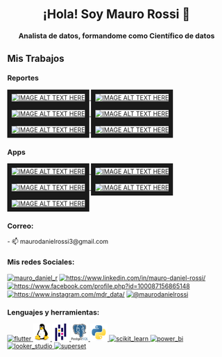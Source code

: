 <h1 align="center"> ¡Hola! Soy Mauro Rossi 👋 </h1>
<h3 align="center">Analista de datos, formandome como Científico de datos</h3>

## Mis Trabajos

### Reportes
<div style="display: inline-block; margin-right: 20px;">
    <a href="https://www.novypro.com/project/customer-segmentation-clustering" target="_blank">
        <img src="https://res.cloudinary.com/dtrztanhq/image/upload/v1664541418/TRABAJO/CV/segmentacion_clientes_gfrfvw.png" alt="IMAGE ALT TEXT HERE" width="240" height="180" border="10" />
    </a>
    <a href="https://www.novypro.com/project/machine-learning-natural-language-processing" target="_blank">
        <img src="https://res.cloudinary.com/dtrztanhq/image/upload/v1664547156/TRABAJO/CV/npl_xwypg7.png" alt="IMAGE ALT TEXT HERE" width="245" height="180" border="10" />
    </a>
    <a href="https://res.cloudinary.com/dtrztanhq/image/upload/v1665057278/TRABAJO/CV/resto_fya5ep.png" target="_blank">
        <img src="https://res.cloudinary.com/dtrztanhq/image/upload/v1665057278/TRABAJO/CV/resto_fya5ep.png" alt="IMAGE ALT TEXT HERE" width="245" height="180" border="10" />
    </a>
    <a href="https://res.cloudinary.com/dtrztanhq/image/upload/v1664559392/TRABAJO/CV/prod_agri2_rzr4ss.png" target="_blank">
        <img src="https://res.cloudinary.com/dtrztanhq/image/upload/v1664559392/TRABAJO/CV/prod_agri2_rzr4ss.png" alt="IMAGE ALT TEXT HERE" width="245" height="180" border="10" />
    </a>
    <a href="https://res.cloudinary.com/dtrztanhq/video/upload/v1674750155/TRABAJO/CV/app_c-2022-12-30_12.11.32_qcudra.mp4" target="_blank">
        <img src="https://res.cloudinary.com/dtrztanhq/image/upload/v1672414177/TRABAJO/CV/Screenshot_kbxxiv.png" alt="IMAGE ALT TEXT HERE" width="245" height="180" border="10" />
    </a>
    <a href="https://app.powerbi.com/view?r=eyJrIjoiMTIxNzExOWQtZjhlYS00NmI3LTkyMTItOWQ3MzM4MDY0ZTQ5IiwidCI6ImRmODY3OWNkLWE4MGUtNDVkOC05OWFjLWM4M2VkN2ZmOTVhMCJ9&pageName=ReportSection997113468298571e0097" target="_blank">
        <img src="https://res.cloudinary.com/dtrztanhq/image/upload/v1700575309/TRABAJO/CV/taksu7gde1y4hldhiq27.png" alt="IMAGE ALT TEXT HERE" width="240" height="180" border="10" />
    </a>
</div>

### Apps
<div style="display: inline-block; margin-right: 30px;">
    <a href="https://mdr060788-prediccion-abandono.streamlit.app/" target="_blank">
        <img src="https://res.cloudinary.com/dtrztanhq/image/upload/v1681593736/WhatsApp_Image_2023-04-15_at_00.40.21_nmdwfv.jpg" alt="IMAGE ALT TEXT HERE" width="250" height="220" border="10" />
    </a>
    <a href="https://res.cloudinary.com/dtrztanhq/video/upload/v1666877017/TRABAJO/Pedidos%20a%20Proveedores/app_c-2022-10-27_10.17.47_eql1jg.mp4" target="_blank">
        <img src="https://res.cloudinary.com/dtrztanhq/image/upload/v1666877145/TRABAJO/Pedidos%20a%20Proveedores/Screenshot_qu3laq.png" alt="IMAGE ALT TEXT HERE" width="140" height="220" border="10" />
    </a>
    <a href="https://res.cloudinary.com/dtrztanhq/video/upload/v1665789509/TRABAJO/Produccion%20Fabrica/productos_riouqt.mp4" target="_blank">
        <img src="https://res.cloudinary.com/dtrztanhq/image/upload/v1666008587/TRABAJO/CV/Screenshot_yfgx3e.png" alt="IMAGE ALT TEXT HERE" width="140" height="220" border="10" />
    </a>
    <a href="https://res.cloudinary.com/dtrztanhq/image/upload/v1665059028/TRABAJO/CV/transporte2_geauj7.png" target="_blank">
        <img src="https://res.cloudinary.com/dtrztanhq/image/upload/v1665059028/TRABAJO/CV/transporte2_geauj7.png" alt="IMAGE ALT TEXT HERE" width="140" height="220" border="10" />
    </a>
    <a href="https://res.cloudinary.com/dtrztanhq/image/upload/v1665060246/TRABAJO/CV/prod_agri.app3_oxelgw.png" target="_blank">
        <img src="https://res.cloudinary.com/dtrztanhq/image/upload/v1665060246/TRABAJO/CV/prod_agri.app3_oxelgw.png" alt="IMAGE ALT TEXT HERE" width="140" height="220" border="10" />
    </a>
</div>

<h3 align="left">Correo:</h3>
- 📫 maurodanielrossi3@gmail.com

<h3 align="left">Mis redes Sociales:</h3>
<p align="left">
<a href="https://twitter.com/mauro_daniel_r" target="blank"><img align="center" src="https://raw.githubusercontent.com/rahuldkjain/github-profile-readme-generator/master/src/images/icons/Social/twitter.svg" alt="mauro_daniel_r" height="30" width="40" /></a>
<a href="https://linkedin.com/in/https://www.linkedin.com/in/mauro-daniel-rossi/" target="blank"><img align="center" src="https://raw.githubusercontent.com/rahuldkjain/github-profile-readme-generator/master/src/images/icons/Social/linked-in-alt.svg" alt="https://www.linkedin.com/in/mauro-daniel-rossi/" height="30" width="40" /></a>
<a href="https://fb.com/https://www.facebook.com/profile.php?id=100087156865148" target="blank"><img align="center" src="https://raw.githubusercontent.com/rahuldkjain/github-profile-readme-generator/master/src/images/icons/Social/facebook.svg" alt="https://www.facebook.com/profile.php?id=100087156865148" height="30" width="40" /></a>
<a href="https://instagram.com/https://www.instagram.com/mdr_data/" target="blank"><img align="center" src="https://raw.githubusercontent.com/rahuldkjain/github-profile-readme-generator/master/src/images/icons/Social/instagram.svg" alt="https://www.instagram.com/mdr_data/" height="30" width="40" /></a>
<a href="https://medium.com/@maurodanielrossi" target="blank"><img align="center" src="https://raw.githubusercontent.com/rahuldkjain/github-profile-readme-generator/master/src/images/icons/Social/medium.svg" alt="@maurodanielrossi" height="30" width="40" /></a>
</p>

<h3 align="left">Lenguajes y herramientas:</h3>
<p align="left"> <a href="https://flutter.dev" target="_blank" rel="noreferrer"> <img src="https://www.vectorlogo.zone/logos/flutterio/flutterio-icon.svg" alt="flutter" width="40" height="40"/> </a> 
    <a href="https://www.linux.org/" target="_blank" rel="noreferrer"> <img src="https://raw.githubusercontent.com/devicons/devicon/master/icons/linux/linux-original.svg" alt="linux" width="40" height="40"/> </a> 
    <a href="https://pandas.pydata.org/" target="_blank" rel="noreferrer"> <img src="https://raw.githubusercontent.com/devicons/devicon/2ae2a900d2f041da66e950e4d48052658d850630/icons/pandas/pandas-original.svg" alt="pandas" width="40" height="40"/> </a> 
    <a href="https://www.postgresql.org" target="_blank" rel="noreferrer"> <img src="https://raw.githubusercontent.com/devicons/devicon/master/icons/postgresql/postgresql-original-wordmark.svg" alt="postgresql" width="40" height="40"/> </a> 
    <a href="https://www.python.org" target="_blank" rel="noreferrer"> <img src="https://raw.githubusercontent.com/devicons/devicon/master/icons/python/python-original.svg" alt="python" width="40" height="40"/> </a> 
    <a href="https://scikit-learn.org/" target="_blank" rel="noreferrer"> <img src="https://upload.wikimedia.org/wikipedia/commons/0/05/Scikit_learn_logo_small.svg" alt="scikit_learn" width="40" height="40"/> </a>
    <a href="https://powerbi.microsoft.com/" target="_blank" rel="noreferrer"> <img src="https://upload.wikimedia.org/wikipedia/commons/c/cf/New_Power_BI_Logo.svg" alt="power_bi" width="40" height="40"/> </a>
    <a href="https://lookerstudio.google.com/" target="_blank" rel="noreferrer"> <img src="https://upload.wikimedia.org/wikipedia/commons/4/4c/Looker.svg" alt="looker_studio" width="70" height="40"/> </a> 
    <a href="https://superset.apache.org/" target="_blank" rel="noreferrer"> <img src="https://upload.wikimedia.org/wikipedia/commons/6/6f/Superset-logo.svg" alt="superset" width="90" height="40"/> </a>
</p>
